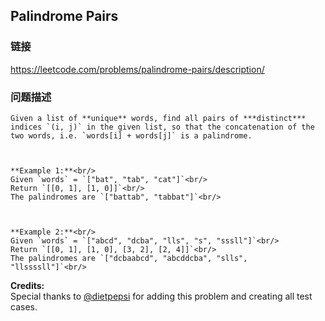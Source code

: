 ## Palindrome Pairs  
### 链接  
https://leetcode.com/problems/palindrome-pairs/description/  
### 问题描述

    Given a list of **unique** words, find all pairs of ***distinct*** indices `(i, j)` in the given list, so that the concatenation of the two words, i.e. `words[i] + words[j]` is a palindrome.



    **Example 1:**<br/>
    Given `words` = `["bat", "tab", "cat"]`<br/>
    Return `[[0, 1], [1, 0]]`<br/>
    The palindromes are `["battab", "tabbat"]`<br/>



    **Example 2:**<br/>
    Given `words` = `["abcd", "dcba", "lls", "s", "sssll"]`<br/>
    Return `[[0, 1], [1, 0], [3, 2], [2, 4]]`<br/>
    The palindromes are `["dcbaabcd", "abcddcba", "slls", "llssssll"]`<br/>


**Credits:**<br />Special thanks to [@dietpepsi](https://leetcode.com/discuss/user/dietpepsi) for adding this problem and creating all test cases.
